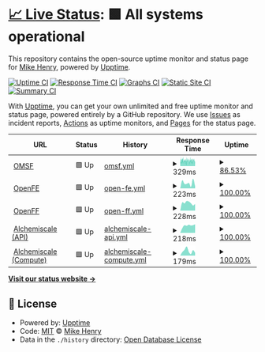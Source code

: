 # [📈 Live Status](https://status.MKN7787.com): <!--live status--> **🟩 All systems operational**

This repository contains the open-source uptime monitor and status page for [Mike Henry](https://www.henrymike.com/), powered by [Upptime](https://github.com/upptime/upptime).

[![Uptime CI](https://github.com/mikemhenry/website-uptime/workflows/Uptime%20CI/badge.svg)](https://github.com/mikemhenry/website-uptime/actions?query=workflow%3A%22Uptime+CI%22)
[![Response Time CI](https://github.com/mikemhenry/website-uptime/workflows/Response%20Time%20CI/badge.svg)](https://github.com/mikemhenry/website-uptime/actions?query=workflow%3A%22Response+Time+CI%22)
[![Graphs CI](https://github.com/mikemhenry/website-uptime/workflows/Graphs%20CI/badge.svg)](https://github.com/mikemhenry/website-uptime/actions?query=workflow%3A%22Graphs+CI%22)
[![Static Site CI](https://github.com/mikemhenry/website-uptime/workflows/Static%20Site%20CI/badge.svg)](https://github.com/mikemhenry/website-uptime/actions?query=workflow%3A%22Static+Site+CI%22)
[![Summary CI](https://github.com/mikemhenry/website-uptime/workflows/Summary%20CI/badge.svg)](https://github.com/mikemhenry/website-uptime/actions?query=workflow%3A%22Summary+CI%22)

With [Upptime](https://upptime.js.org), you can get your own unlimited and free uptime monitor and status page, powered entirely by a GitHub repository. We use [Issues](https://github.com/mikemhenry/website-uptime/issues) as incident reports, [Actions](https://github.com/mikemhenry/website-uptime/actions) as uptime monitors, and [Pages](https://status.MKN7787.com) for the status page.

<!--start: status pages-->
<!-- This summary is generated by Upptime (https://github.com/upptime/upptime) -->
<!-- Do not edit this manually, your changes will be overwritten -->
<!-- prettier-ignore -->
| URL | Status | History | Response Time | Uptime |
| --- | ------ | ------- | ------------- | ------ |
| <img alt="" src="https://icons.duckduckgo.com/ip3/www.omsf.io.ico" height="13"> [OMSF](https://www.omsf.io) | 🟩 Up | [omsf.yml](https://github.com/mikemhenry/website-uptime/commits/HEAD/history/omsf.yml) | <details><summary><img alt="Response time graph" src="./graphs/omsf/response-time-week.png" height="20"> 329ms</summary><br><a href="https://status.MKN7787.com/history/omsf"><img alt="Response time 300" src="https://img.shields.io/endpoint?url=https%3A%2F%2Fraw.githubusercontent.com%2Fmikemhenry%2Fwebsite-uptime%2FHEAD%2Fapi%2Fomsf%2Fresponse-time.json"></a><br><a href="https://status.MKN7787.com/history/omsf"><img alt="24-hour response time 317" src="https://img.shields.io/endpoint?url=https%3A%2F%2Fraw.githubusercontent.com%2Fmikemhenry%2Fwebsite-uptime%2FHEAD%2Fapi%2Fomsf%2Fresponse-time-day.json"></a><br><a href="https://status.MKN7787.com/history/omsf"><img alt="7-day response time 329" src="https://img.shields.io/endpoint?url=https%3A%2F%2Fraw.githubusercontent.com%2Fmikemhenry%2Fwebsite-uptime%2FHEAD%2Fapi%2Fomsf%2Fresponse-time-week.json"></a><br><a href="https://status.MKN7787.com/history/omsf"><img alt="30-day response time 306" src="https://img.shields.io/endpoint?url=https%3A%2F%2Fraw.githubusercontent.com%2Fmikemhenry%2Fwebsite-uptime%2FHEAD%2Fapi%2Fomsf%2Fresponse-time-month.json"></a><br><a href="https://status.MKN7787.com/history/omsf"><img alt="1-year response time 300" src="https://img.shields.io/endpoint?url=https%3A%2F%2Fraw.githubusercontent.com%2Fmikemhenry%2Fwebsite-uptime%2FHEAD%2Fapi%2Fomsf%2Fresponse-time-year.json"></a></details> | <details><summary><a href="https://status.MKN7787.com/history/omsf">86.53%</a></summary><a href="https://status.MKN7787.com/history/omsf"><img alt="All-time uptime 99.32%" src="https://img.shields.io/endpoint?url=https%3A%2F%2Fraw.githubusercontent.com%2Fmikemhenry%2Fwebsite-uptime%2FHEAD%2Fapi%2Fomsf%2Fuptime.json"></a><br><a href="https://status.MKN7787.com/history/omsf"><img alt="24-hour uptime 80.15%" src="https://img.shields.io/endpoint?url=https%3A%2F%2Fraw.githubusercontent.com%2Fmikemhenry%2Fwebsite-uptime%2FHEAD%2Fapi%2Fomsf%2Fuptime-day.json"></a><br><a href="https://status.MKN7787.com/history/omsf"><img alt="7-day uptime 86.53%" src="https://img.shields.io/endpoint?url=https%3A%2F%2Fraw.githubusercontent.com%2Fmikemhenry%2Fwebsite-uptime%2FHEAD%2Fapi%2Fomsf%2Fuptime-week.json"></a><br><a href="https://status.MKN7787.com/history/omsf"><img alt="30-day uptime 94.23%" src="https://img.shields.io/endpoint?url=https%3A%2F%2Fraw.githubusercontent.com%2Fmikemhenry%2Fwebsite-uptime%2FHEAD%2Fapi%2Fomsf%2Fuptime-month.json"></a><br><a href="https://status.MKN7787.com/history/omsf"><img alt="1-year uptime 99.32%" src="https://img.shields.io/endpoint?url=https%3A%2F%2Fraw.githubusercontent.com%2Fmikemhenry%2Fwebsite-uptime%2FHEAD%2Fapi%2Fomsf%2Fuptime-year.json"></a></details>
| <img alt="" src="https://icons.duckduckgo.com/ip3/openfree.energy.ico" height="13"> [OpenFE](https://openfree.energy) | 🟩 Up | [open-fe.yml](https://github.com/mikemhenry/website-uptime/commits/HEAD/history/open-fe.yml) | <details><summary><img alt="Response time graph" src="./graphs/open-fe/response-time-week.png" height="20"> 223ms</summary><br><a href="https://status.MKN7787.com/history/open-fe"><img alt="Response time 222" src="https://img.shields.io/endpoint?url=https%3A%2F%2Fraw.githubusercontent.com%2Fmikemhenry%2Fwebsite-uptime%2FHEAD%2Fapi%2Fopen-fe%2Fresponse-time.json"></a><br><a href="https://status.MKN7787.com/history/open-fe"><img alt="24-hour response time 86" src="https://img.shields.io/endpoint?url=https%3A%2F%2Fraw.githubusercontent.com%2Fmikemhenry%2Fwebsite-uptime%2FHEAD%2Fapi%2Fopen-fe%2Fresponse-time-day.json"></a><br><a href="https://status.MKN7787.com/history/open-fe"><img alt="7-day response time 223" src="https://img.shields.io/endpoint?url=https%3A%2F%2Fraw.githubusercontent.com%2Fmikemhenry%2Fwebsite-uptime%2FHEAD%2Fapi%2Fopen-fe%2Fresponse-time-week.json"></a><br><a href="https://status.MKN7787.com/history/open-fe"><img alt="30-day response time 269" src="https://img.shields.io/endpoint?url=https%3A%2F%2Fraw.githubusercontent.com%2Fmikemhenry%2Fwebsite-uptime%2FHEAD%2Fapi%2Fopen-fe%2Fresponse-time-month.json"></a><br><a href="https://status.MKN7787.com/history/open-fe"><img alt="1-year response time 222" src="https://img.shields.io/endpoint?url=https%3A%2F%2Fraw.githubusercontent.com%2Fmikemhenry%2Fwebsite-uptime%2FHEAD%2Fapi%2Fopen-fe%2Fresponse-time-year.json"></a></details> | <details><summary><a href="https://status.MKN7787.com/history/open-fe">100.00%</a></summary><a href="https://status.MKN7787.com/history/open-fe"><img alt="All-time uptime 99.99%" src="https://img.shields.io/endpoint?url=https%3A%2F%2Fraw.githubusercontent.com%2Fmikemhenry%2Fwebsite-uptime%2FHEAD%2Fapi%2Fopen-fe%2Fuptime.json"></a><br><a href="https://status.MKN7787.com/history/open-fe"><img alt="24-hour uptime 100.00%" src="https://img.shields.io/endpoint?url=https%3A%2F%2Fraw.githubusercontent.com%2Fmikemhenry%2Fwebsite-uptime%2FHEAD%2Fapi%2Fopen-fe%2Fuptime-day.json"></a><br><a href="https://status.MKN7787.com/history/open-fe"><img alt="7-day uptime 100.00%" src="https://img.shields.io/endpoint?url=https%3A%2F%2Fraw.githubusercontent.com%2Fmikemhenry%2Fwebsite-uptime%2FHEAD%2Fapi%2Fopen-fe%2Fuptime-week.json"></a><br><a href="https://status.MKN7787.com/history/open-fe"><img alt="30-day uptime 100.00%" src="https://img.shields.io/endpoint?url=https%3A%2F%2Fraw.githubusercontent.com%2Fmikemhenry%2Fwebsite-uptime%2FHEAD%2Fapi%2Fopen-fe%2Fuptime-month.json"></a><br><a href="https://status.MKN7787.com/history/open-fe"><img alt="1-year uptime 99.99%" src="https://img.shields.io/endpoint?url=https%3A%2F%2Fraw.githubusercontent.com%2Fmikemhenry%2Fwebsite-uptime%2FHEAD%2Fapi%2Fopen-fe%2Fuptime-year.json"></a></details>
| <img alt="" src="https://icons.duckduckgo.com/ip3/openforcefield.org.ico" height="13"> [OpenFF](https://openforcefield.org) | 🟩 Up | [open-ff.yml](https://github.com/mikemhenry/website-uptime/commits/HEAD/history/open-ff.yml) | <details><summary><img alt="Response time graph" src="./graphs/open-ff/response-time-week.png" height="20"> 228ms</summary><br><a href="https://status.MKN7787.com/history/open-ff"><img alt="Response time 203" src="https://img.shields.io/endpoint?url=https%3A%2F%2Fraw.githubusercontent.com%2Fmikemhenry%2Fwebsite-uptime%2FHEAD%2Fapi%2Fopen-ff%2Fresponse-time.json"></a><br><a href="https://status.MKN7787.com/history/open-ff"><img alt="24-hour response time 195" src="https://img.shields.io/endpoint?url=https%3A%2F%2Fraw.githubusercontent.com%2Fmikemhenry%2Fwebsite-uptime%2FHEAD%2Fapi%2Fopen-ff%2Fresponse-time-day.json"></a><br><a href="https://status.MKN7787.com/history/open-ff"><img alt="7-day response time 228" src="https://img.shields.io/endpoint?url=https%3A%2F%2Fraw.githubusercontent.com%2Fmikemhenry%2Fwebsite-uptime%2FHEAD%2Fapi%2Fopen-ff%2Fresponse-time-week.json"></a><br><a href="https://status.MKN7787.com/history/open-ff"><img alt="30-day response time 218" src="https://img.shields.io/endpoint?url=https%3A%2F%2Fraw.githubusercontent.com%2Fmikemhenry%2Fwebsite-uptime%2FHEAD%2Fapi%2Fopen-ff%2Fresponse-time-month.json"></a><br><a href="https://status.MKN7787.com/history/open-ff"><img alt="1-year response time 203" src="https://img.shields.io/endpoint?url=https%3A%2F%2Fraw.githubusercontent.com%2Fmikemhenry%2Fwebsite-uptime%2FHEAD%2Fapi%2Fopen-ff%2Fresponse-time-year.json"></a></details> | <details><summary><a href="https://status.MKN7787.com/history/open-ff">100.00%</a></summary><a href="https://status.MKN7787.com/history/open-ff"><img alt="All-time uptime 99.99%" src="https://img.shields.io/endpoint?url=https%3A%2F%2Fraw.githubusercontent.com%2Fmikemhenry%2Fwebsite-uptime%2FHEAD%2Fapi%2Fopen-ff%2Fuptime.json"></a><br><a href="https://status.MKN7787.com/history/open-ff"><img alt="24-hour uptime 100.00%" src="https://img.shields.io/endpoint?url=https%3A%2F%2Fraw.githubusercontent.com%2Fmikemhenry%2Fwebsite-uptime%2FHEAD%2Fapi%2Fopen-ff%2Fuptime-day.json"></a><br><a href="https://status.MKN7787.com/history/open-ff"><img alt="7-day uptime 100.00%" src="https://img.shields.io/endpoint?url=https%3A%2F%2Fraw.githubusercontent.com%2Fmikemhenry%2Fwebsite-uptime%2FHEAD%2Fapi%2Fopen-ff%2Fuptime-week.json"></a><br><a href="https://status.MKN7787.com/history/open-ff"><img alt="30-day uptime 100.00%" src="https://img.shields.io/endpoint?url=https%3A%2F%2Fraw.githubusercontent.com%2Fmikemhenry%2Fwebsite-uptime%2FHEAD%2Fapi%2Fopen-ff%2Fuptime-month.json"></a><br><a href="https://status.MKN7787.com/history/open-ff"><img alt="1-year uptime 99.99%" src="https://img.shields.io/endpoint?url=https%3A%2F%2Fraw.githubusercontent.com%2Fmikemhenry%2Fwebsite-uptime%2FHEAD%2Fapi%2Fopen-ff%2Fuptime-year.json"></a></details>
| <img alt="" src="https://icons.duckduckgo.com/ip3/api.alchemiscale.org.ico" height="13"> [Alchemiscale (API)](https://api.alchemiscale.org/ping) | 🟩 Up | [alchemiscale-api.yml](https://github.com/mikemhenry/website-uptime/commits/HEAD/history/alchemiscale-api.yml) | <details><summary><img alt="Response time graph" src="./graphs/alchemiscale-api/response-time-week.png" height="20"> 218ms</summary><br><a href="https://status.MKN7787.com/history/alchemiscale-api"><img alt="Response time 242" src="https://img.shields.io/endpoint?url=https%3A%2F%2Fraw.githubusercontent.com%2Fmikemhenry%2Fwebsite-uptime%2FHEAD%2Fapi%2Falchemiscale-api%2Fresponse-time.json"></a><br><a href="https://status.MKN7787.com/history/alchemiscale-api"><img alt="24-hour response time 254" src="https://img.shields.io/endpoint?url=https%3A%2F%2Fraw.githubusercontent.com%2Fmikemhenry%2Fwebsite-uptime%2FHEAD%2Fapi%2Falchemiscale-api%2Fresponse-time-day.json"></a><br><a href="https://status.MKN7787.com/history/alchemiscale-api"><img alt="7-day response time 218" src="https://img.shields.io/endpoint?url=https%3A%2F%2Fraw.githubusercontent.com%2Fmikemhenry%2Fwebsite-uptime%2FHEAD%2Fapi%2Falchemiscale-api%2Fresponse-time-week.json"></a><br><a href="https://status.MKN7787.com/history/alchemiscale-api"><img alt="30-day response time 263" src="https://img.shields.io/endpoint?url=https%3A%2F%2Fraw.githubusercontent.com%2Fmikemhenry%2Fwebsite-uptime%2FHEAD%2Fapi%2Falchemiscale-api%2Fresponse-time-month.json"></a><br><a href="https://status.MKN7787.com/history/alchemiscale-api"><img alt="1-year response time 242" src="https://img.shields.io/endpoint?url=https%3A%2F%2Fraw.githubusercontent.com%2Fmikemhenry%2Fwebsite-uptime%2FHEAD%2Fapi%2Falchemiscale-api%2Fresponse-time-year.json"></a></details> | <details><summary><a href="https://status.MKN7787.com/history/alchemiscale-api">100.00%</a></summary><a href="https://status.MKN7787.com/history/alchemiscale-api"><img alt="All-time uptime 99.89%" src="https://img.shields.io/endpoint?url=https%3A%2F%2Fraw.githubusercontent.com%2Fmikemhenry%2Fwebsite-uptime%2FHEAD%2Fapi%2Falchemiscale-api%2Fuptime.json"></a><br><a href="https://status.MKN7787.com/history/alchemiscale-api"><img alt="24-hour uptime 100.00%" src="https://img.shields.io/endpoint?url=https%3A%2F%2Fraw.githubusercontent.com%2Fmikemhenry%2Fwebsite-uptime%2FHEAD%2Fapi%2Falchemiscale-api%2Fuptime-day.json"></a><br><a href="https://status.MKN7787.com/history/alchemiscale-api"><img alt="7-day uptime 100.00%" src="https://img.shields.io/endpoint?url=https%3A%2F%2Fraw.githubusercontent.com%2Fmikemhenry%2Fwebsite-uptime%2FHEAD%2Fapi%2Falchemiscale-api%2Fuptime-week.json"></a><br><a href="https://status.MKN7787.com/history/alchemiscale-api"><img alt="30-day uptime 100.00%" src="https://img.shields.io/endpoint?url=https%3A%2F%2Fraw.githubusercontent.com%2Fmikemhenry%2Fwebsite-uptime%2FHEAD%2Fapi%2Falchemiscale-api%2Fuptime-month.json"></a><br><a href="https://status.MKN7787.com/history/alchemiscale-api"><img alt="1-year uptime 99.89%" src="https://img.shields.io/endpoint?url=https%3A%2F%2Fraw.githubusercontent.com%2Fmikemhenry%2Fwebsite-uptime%2FHEAD%2Fapi%2Falchemiscale-api%2Fuptime-year.json"></a></details>
| <img alt="" src="https://icons.duckduckgo.com/ip3/compute.alchemiscale.org.ico" height="13"> [Alchemiscale (Compute)](https://compute.alchemiscale.org/ping) | 🟩 Up | [alchemiscale-compute.yml](https://github.com/mikemhenry/website-uptime/commits/HEAD/history/alchemiscale-compute.yml) | <details><summary><img alt="Response time graph" src="./graphs/alchemiscale-compute/response-time-week.png" height="20"> 179ms</summary><br><a href="https://status.MKN7787.com/history/alchemiscale-compute"><img alt="Response time 303" src="https://img.shields.io/endpoint?url=https%3A%2F%2Fraw.githubusercontent.com%2Fmikemhenry%2Fwebsite-uptime%2FHEAD%2Fapi%2Falchemiscale-compute%2Fresponse-time.json"></a><br><a href="https://status.MKN7787.com/history/alchemiscale-compute"><img alt="24-hour response time 109" src="https://img.shields.io/endpoint?url=https%3A%2F%2Fraw.githubusercontent.com%2Fmikemhenry%2Fwebsite-uptime%2FHEAD%2Fapi%2Falchemiscale-compute%2Fresponse-time-day.json"></a><br><a href="https://status.MKN7787.com/history/alchemiscale-compute"><img alt="7-day response time 179" src="https://img.shields.io/endpoint?url=https%3A%2F%2Fraw.githubusercontent.com%2Fmikemhenry%2Fwebsite-uptime%2FHEAD%2Fapi%2Falchemiscale-compute%2Fresponse-time-week.json"></a><br><a href="https://status.MKN7787.com/history/alchemiscale-compute"><img alt="30-day response time 222" src="https://img.shields.io/endpoint?url=https%3A%2F%2Fraw.githubusercontent.com%2Fmikemhenry%2Fwebsite-uptime%2FHEAD%2Fapi%2Falchemiscale-compute%2Fresponse-time-month.json"></a><br><a href="https://status.MKN7787.com/history/alchemiscale-compute"><img alt="1-year response time 303" src="https://img.shields.io/endpoint?url=https%3A%2F%2Fraw.githubusercontent.com%2Fmikemhenry%2Fwebsite-uptime%2FHEAD%2Fapi%2Falchemiscale-compute%2Fresponse-time-year.json"></a></details> | <details><summary><a href="https://status.MKN7787.com/history/alchemiscale-compute">100.00%</a></summary><a href="https://status.MKN7787.com/history/alchemiscale-compute"><img alt="All-time uptime 99.65%" src="https://img.shields.io/endpoint?url=https%3A%2F%2Fraw.githubusercontent.com%2Fmikemhenry%2Fwebsite-uptime%2FHEAD%2Fapi%2Falchemiscale-compute%2Fuptime.json"></a><br><a href="https://status.MKN7787.com/history/alchemiscale-compute"><img alt="24-hour uptime 100.00%" src="https://img.shields.io/endpoint?url=https%3A%2F%2Fraw.githubusercontent.com%2Fmikemhenry%2Fwebsite-uptime%2FHEAD%2Fapi%2Falchemiscale-compute%2Fuptime-day.json"></a><br><a href="https://status.MKN7787.com/history/alchemiscale-compute"><img alt="7-day uptime 100.00%" src="https://img.shields.io/endpoint?url=https%3A%2F%2Fraw.githubusercontent.com%2Fmikemhenry%2Fwebsite-uptime%2FHEAD%2Fapi%2Falchemiscale-compute%2Fuptime-week.json"></a><br><a href="https://status.MKN7787.com/history/alchemiscale-compute"><img alt="30-day uptime 100.00%" src="https://img.shields.io/endpoint?url=https%3A%2F%2Fraw.githubusercontent.com%2Fmikemhenry%2Fwebsite-uptime%2FHEAD%2Fapi%2Falchemiscale-compute%2Fuptime-month.json"></a><br><a href="https://status.MKN7787.com/history/alchemiscale-compute"><img alt="1-year uptime 99.65%" src="https://img.shields.io/endpoint?url=https%3A%2F%2Fraw.githubusercontent.com%2Fmikemhenry%2Fwebsite-uptime%2FHEAD%2Fapi%2Falchemiscale-compute%2Fuptime-year.json"></a></details>

<!--end: status pages-->

[**Visit our status website →**](https://status.MKN7787.com)

## 📄 License

- Powered by: [Upptime](https://github.com/upptime/upptime)
- Code: [MIT](./LICENSE) © [Mike Henry](https://www.henrymike.com/)
- Data in the `./history` directory: [Open Database License](https://opendatacommons.org/licenses/odbl/1-0/)
